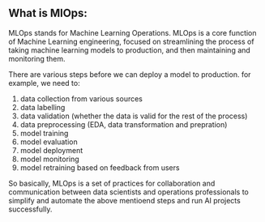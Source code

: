 **What is MlOps:**
----------------
MLOps stands for Machine Learning Operations. MLOps is a core function of Machine Learning engineering, focused on streamlining the process of taking machine learning models to production, and then maintaining and monitoring them.

There are various steps before we can deploy a model to production. for example, we need to:
1. data collection from various sources
2. data labelling
3. data validation (whether the data is valid for the rest of the process)
4. data preprocessing (EDA, data transformation and prepration)
5. model training
6. model evaluation
7. model deployment
8. model monitoring
9. model retraining based on feedback from users

So basically, MLOps is a set of practices for collaboration and communication between data scientists and operations professionals to simplify and automate the above mentioend steps and run AI projects successfully.


